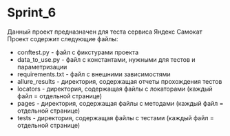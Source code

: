 # Sprint_6

Данный проект предназначен для теста сервиса Яндекс Самокат
Проект содержит следующие файлы:

- conftest.py - файл с фикстурами проекта
- data_to_use.py - файл с константами, нужными для тестов и параметризации
- requirements.txt - файл с внешними зависимостями
- allure_results - директория, содержащая отчеты прохождения тестов
- locators - директория, содержащая файлы с локаторами (каждый файл = отдельной странице)
- pages - директория, содержащая файлы с методами (каждый файл = отдельной странице)
- tests - директория, содержащая файлы с тестами (каждый файл = отдельной странице)